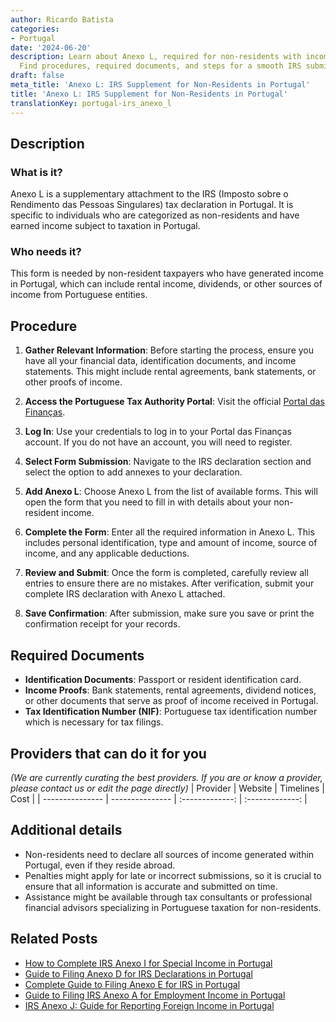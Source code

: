 ```yaml
---
author: Ricardo Batista
categories:
- Portugal
date: '2024-06-20'
description: Learn about Anexo L, required for non-residents with income in Portugal.
  Find procedures, required documents, and steps for a smooth IRS submission.
draft: false
meta_title: 'Anexo L: IRS Supplement for Non-Residents in Portugal'
title: 'Anexo L: IRS Supplement for Non-Residents in Portugal'
translationKey: portugal-irs_anexo_l
---
```





## Description
### What is it?
Anexo L is a supplementary attachment to the IRS (Imposto sobre o Rendimento das Pessoas Singulares) tax declaration in Portugal. It is specific to individuals who are categorized as non-residents and have earned income subject to taxation in Portugal.

### Who needs it?
This form is needed by non-resident taxpayers who have generated income in Portugal, which can include rental income, dividends, or other sources of income from Portuguese entities.

## Procedure
1. **Gather Relevant Information**: Before starting the process, ensure you have all your financial data, identification documents, and income statements. This might include rental agreements, bank statements, or other proofs of income.
  
2. **Access the Portuguese Tax Authority Portal**: Visit the official [Portal das Finanças](https://www.portaldasfinancas.gov.pt).

3. **Log In**: Use your credentials to log in to your Portal das Finanças account. If you do not have an account, you will need to register.

4. **Select Form Submission**: Navigate to the IRS declaration section and select the option to add annexes to your declaration.

5. **Add Anexo L**: Choose Anexo L from the list of available forms. This will open the form that you need to fill in with details about your non-resident income.

6. **Complete the Form**: Enter all the required information in Anexo L. This includes personal identification, type and amount of income, source of income, and any applicable deductions.

7. **Review and Submit**: Once the form is completed, carefully review all entries to ensure there are no mistakes. After verification, submit your complete IRS declaration with Anexo L attached.

8. **Save Confirmation**: After submission, make sure you save or print the confirmation receipt for your records.

## Required Documents
- **Identification Documents**: Passport or resident identification card.
- **Income Proofs**: Bank statements, rental agreements, dividend notices, or other documents that serve as proof of income received in Portugal.
- **Tax Identification Number (NIF)**: Portuguese tax identification number which is necessary for tax filings.

## Providers that can do it for you
_(We are currently curating the best providers. If you are or know a provider, please contact us or edit the page directly)_
| Provider        |     Website     |     Timelines    |       Cost      |
| --------------- | --------------- |  :-------------: | :-------------: |

## Additional details
- Non-residents need to declare all sources of income generated within Portugal, even if they reside abroad.
- Penalties might apply for late or incorrect submissions, so it is crucial to ensure that all information is accurate and submitted on time.
- Assistance might be available through tax consultants or professional financial advisors specializing in Portuguese taxation for non-residents.


## Related Posts

- [How to Complete IRS Anexo I for Special Income in Portugal](https://tramitit.com/guides/portugal/irs_anexo_i/)
- [Guide to Filing Anexo D for IRS Declarations in Portugal](https://tramitit.com/guides/portugal/irs_anexo_d/)
- [Complete Guide to Filing Anexo E for IRS in Portugal](https://tramitit.com/guides/portugal/irs_anexo_e/)
- [Guide to Filing IRS Anexo A for Employment Income in Portugal](https://tramitit.com/guides/portugal/irs_anexo_a/)
- [IRS Anexo J: Guide for Reporting Foreign Income in Portugal](https://tramitit.com/guides/portugal/irs_anexo_j/)